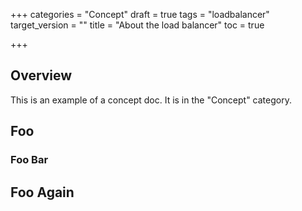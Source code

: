 +++
categories = "Concept"
draft = true
tags = "loadbalancer"
target_version = ""
title = "About the load balancer"
toc = true

+++
## Overview

This is an example of a concept doc. It is in the "Concept" category. 

## Foo

### Foo Bar

## Foo Again